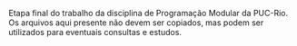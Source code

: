 Etapa final do trabalho da disciplina de Programação Modular da PUC-Rio.
Os arquivos aqui presente não devem ser copiados, mas podem ser utilizados para eventuais consultas e estudos. 
